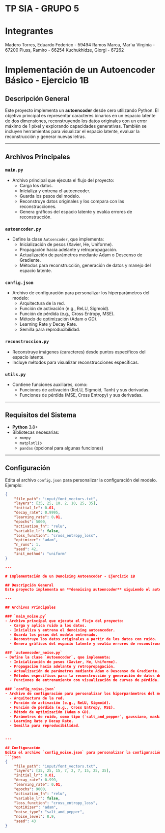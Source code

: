 # TP SIA - GRUPO 5 

# Integrantes
 Madero Torres, Eduardo Federico - 59494
 Ramos Marca, Mar´ıa Virginia - 67200
 Pluss, Ramiro - 66254
 Kuchukhidze, Giorgi - 67262

 # Implementación de un Autoencoder Básico - Ejercicio 1B

## Descripción General
Este proyecto implementa un **autoencoder** desde cero utilizando Python. El objetivo principal es representar caracteres binarios en un espacio latente de dos dimensiones, reconstruyendo los datos originales con un error máximo de 1 píxel y explorando capacidades generativas. También se incluyen herramientas para visualizar el espacio latente, evaluar la reconstrucción y generar nuevas letras.

---

## Archivos Principales

### `main.py`
- Archivo principal que ejecuta el flujo del proyecto:
  - Carga los datos.
  - Inicializa y entrena el autoencoder.
  - Guarda los pesos del modelo.
  - Reconstruye datos originales y los compara con las reconstrucciones.
  - Genera gráficos del espacio latente y evalúa errores de reconstrucción.

### `autoencoder.py`
- Define la clase `Autoencoder`, que implementa:
  - Inicialización de pesos (Xavier, He, Uniforme).
  - Propagación hacia adelante y retropropagación.
  - Actualización de parámetros mediante Adam o Descenso de Gradiente.
  - Métodos para reconstrucción, generación de datos y manejo del espacio latente.

### `config.json`
- Archivo de configuración para personalizar los hiperparámetros del modelo:
  - Arquitectura de la red.
  - Función de activación (e.g., ReLU, Sigmoid).
  - Función de pérdida (e.g., Cross Entropy, MSE).
  - Método de optimización (Adam o GD).
  - Learning Rate y Decay Rate.
  - Semilla para reproducibilidad.

### `reconstruccion.py`
- Reconstruye imágenes (caracteres) desde puntos específicos del espacio latente.
- Incluye métodos para visualizar reconstrucciones específicas.

### `utils.py`
- Contiene funciones auxiliares, como:
  - Funciones de activación (ReLU, Sigmoid, Tanh) y sus derivadas.
  - Funciones de pérdida (MSE, Cross Entropy) y sus derivadas.

---

## Requisitos del Sistema
- **Python** 3.8+
- Bibliotecas necesarias:
  - `numpy`
  - `matplotlib`
  - `pandas` (opcional para algunas funciones)

---

## Configuración
Edita el archivo `config.json` para personalizar la configuración del modelo. Ejemplo:
```json
{
    "file_path": "input/font_vectors.txt",
    "layers": [35, 25, 10, 2, 10, 25, 35],
    "initial_lr": 0.01,
    "decay_rate": 0.9995,
    "learning_rate": 0.01,
    "epochs": 5000,
    "activation_fn": "relu",
    "variable_lr": false,
    "loss_function": "cross_entropy_loss",
    "optimizer": "adam",
    "n_runs": 1,
    "seed": 42,
    "init_method": "uniform"
}

---

# Implementación de un Denoising Autoencoder - Ejercicio 1B

## Descripción General
Este proyecto implementa un **denoising autoencoder** siguiendo el autoencoder anterior. Además, se analiza la calidad de las reconstrucciones, la distribución del espacio latente y la sensibilidad del modelo a diferentes tipos de ruido.

---

## Archivos Principales

### `main_noise.py`
- Archivo principal que ejecuta el flujo del proyecto:
  - Carga y aplica ruido a los datos.
  - Inicializa y entrena el denoising autoencoder.
  - Guarda los pesos del modelo entrenado.
  - Reconstruye los datos originales a partir de los datos con ruido.
  - Genera gráficos del espacio latente y evalúa errores de reconstrucción.

### `autoencoder_noise.py`
- Define la clase `Autoencoder`, que implementa:
  - Inicialización de pesos (Xavier, He, Uniforme).
  - Propagación hacia adelante y retropropagación.
  - Actualización de parámetros mediante Adam o Descenso de Gradiente.
  - Métodos específicos para la reconstrucción y generación de datos desde el espacio latente.
  - Funciones de entrenamiento con visualización de curvas de pérdida.

### `config_noise.json`
- Archivo de configuración para personalizar los hiperparámetros del modelo:
  - Arquitectura de la red.
  - Función de activación (e.g., ReLU, Sigmoid).
  - Función de pérdida (e.g., Cross Entropy, MSE).
  - Método de optimización (Adam o GD).
  - Parámetros de ruido, como tipo (`salt_and_pepper`, gaussiano, masking) y nivel.
  - Learning Rate y Decay Rate.
  - Semilla para reproducibilidad.


---

## Configuración
Edita el archivo `config_noise.json` para personalizar la configuración del modelo. Ejemplo:
```json
{
    "file_path": "input/font_vectors.txt",
    "layers": [35, 25, 15, 7, 2, 7, 15, 25, 35],
    "initial_lr": 0.01,
    "decay_rate": 0.999,
    "learning_rate": 0.01,
    "epochs": 9000,
    "activation_fn": "relu",
    "variable_lr": false,
    "loss_function": "cross_entropy_loss",
    "optimizer": "adam",
    "noise_type": "salt_and_pepper",
    "noise_level": 0.9,
    "seed": 43
}


